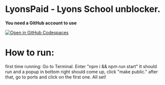 # LyonsPaid - Lyons School unblocker.

**You need a GitHub account to use**

[![Open in GitHub Codespaces](https://github.com/codespaces/badge.svg)](https://codespaces.new/LyonsPaid/LyonsPaid?quickstart=1)


# How to run:

first time running: 
Go to Terminal. Enter "npm i && npm run start"
It should run and a popup in bottom right should come up, click "make public."
after that, go to ports and click on the first one. All set!
